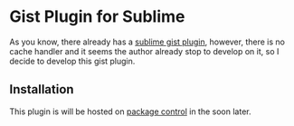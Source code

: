 # Gist Plugin for Sublime
As you know, there already has a <a href="https://github.com/condemil/Gist">sublime gist plugin</a>, however, there is no cache handler and it seems the author already stop to develop on it, so I decide to develop this gist plugin.

## Installation
This plugin is will be hosted on [package control](https://sublime.wbond.net/packages/haoide) in the soon later.